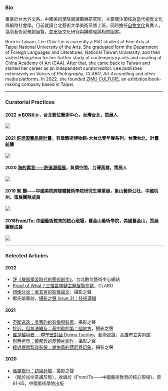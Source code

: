 ### Bio

畢業於台大外文系、中國美術學院就讀策展研究所，主要關注領域為當代視覺文化與網路社會學。目前就讀台北藝術大學美術系博士班，同時擔任[自牧文化](https://zimu-culture.com/)負責人，協助藝術家規劃展覽，並出版文化研究與媒體理論相關圖書。

Born in Taiwan, Lee Chia-Lin is currently a PhD student of Fine Arts at Taipei National University of the Arts. She graduated form the Department of Foreign Languages and Literatures, National Taiwan University,  and then visited Hangzhou for her further study of contemporary arts and curating at China Academy of Art (CAA). After that, she came back to Taiwan and started her career as an independent curator/editor. Lee publishes extensively on *Voices of Photography*, *CLABO*, *Art Accrediting* and other media platforms. In 2022, she founded [ZIMU CULTURE](https://zimu-culture.com/), an exhibition/book-making company based in Taipei.

---

### Curatorial Practices
#### 2022 [＊BONK＊](https://dac.taipei/project/bonk/)，台北數位藝術中心，台灣台北，策展人
![](https://dac.taipei/wp-content/uploads/2022/05/%E5%AE%98%E7%B6%B2%E7%B6%B2%E7%AB%99%E7%89%88-1920x1080-1-1920x1080.jpg)
#### 2021 [許進源實品屋計畫](https://hsuchingyuan.art/show-house-project)，有章藝術博物館-大台北雙年展系列，台灣台北，計畫統籌
![](https://i.imgur.com/g0vOPkP.jpg)


#### 2020 [海的寓言——許進源個展](https://hsuchingyuan.art/allegories-of-ocean)，負債空間，台灣高雄，策展人
![](https://pro2-bar-s3-cdn-cf6.myportfolio.com/254accee-9ec3-446e-8e10-607481f5b948/a6aa4143-5a2f-40b5-8ab4-8ae32e16e7de_rw_1920.jpg?h=c33a1eed4aa1fbd686133d5bbd7a7c5c)

#### 2019 聚.變——中國美院跨媒體藝術學院研究生畢業展，象山藝術公社，中國杭州，策展團隊成員
![](https://i.imgur.com/oSoyFiw.jpg)

#### 2018[From/To: 中國藝術教育的核心現場](https://www.e-flux.com/announcements/226938/from-to-the-frontier-of-chinese-art-education/)，舊金山藝術學院，美國舊金山，策展團隊成員
![](https://i.imgur.com/8VU1Gcy.jpg)

---

### Selected Articles
#### 2022
* [評《機器學習時代的藝術創作》](https://dac.taipei/%e7%b7%9a%e4%b8%8a%e5%b0%88%e6%96%87/%e8%a9%95%e3%80%8a%e6%a9%9f%e5%99%a8%e5%ad%b8%e7%bf%92%e6%99%82%e4%bb%a3%e7%9a%84%e8%97%9d%e8%a1%93%e5%89%b5%e4%bd%9c%e3%80%8b/?fbclid=IwAR2SmME9Nwt2uf9UTfJMPNaODqOcqGMpbptyUERLjUhUSe7MGQbOP13YSpI)，台北數位藝術中心網站
* [Proof of What？三檔區塊鏈主題展覽在歐](https://mag.clab.org.tw/clabo-article/proof-of-what-three-exhibitions-about-blockchain/)，CLABO
* [想像分岔：吳其育的影像論文](https://vopmagazine.com/wcy/)，攝影之聲
* 鄭先喻專訪，[攝影之聲 Issue 31：技術邏輯](https://vopmagazine.com/vop031/)
#### 2021
* [不斷逃逸：吳家昀的影像與裝置](https://vopmagazine.com/wyu/)，攝影之聲
* [接近，但無法觸及：蔡宗勳的第二個地方](https://vopmagazine.com/tth/)，攝影之聲
* [誰是越境者──李奎壁對話 Dolma Tsering](https://www.kmfa.gov.tw/ArtAccrediting/ArtArticleDetail.aspx?Cond=4bb35a2e-e0fa-4c73-91f2-1ac62473b6c7)，藝術認證，高雄市立美術館
* [別無拷貝：黃邦銓的反轉片創作](https://vopmagazine.com/hpc/)，攝影之聲
* [繞過機器製造影像：謝佑承的藍屏與幻象](https://vopmagazine.com/yc/)，攝影之聲
#### 2020
* [循靈夜行：訪梁廷毓](https://vopmagazine.com/lty/)，攝影之聲
* 〈關於加州意識形態〉，收錄於《From/To——中國藝術教育的核心現場》，頁61-65，中國美術學院出版
